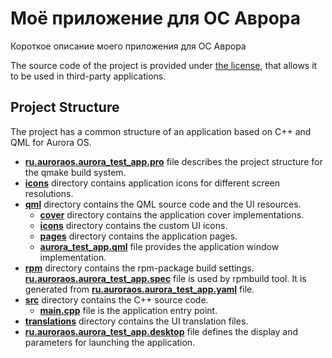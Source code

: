 # Моё приложение для ОС Аврора

Короткое описание моего приложения для ОС Аврора

The source code of the project is provided under
[the license](LICENSE.BSD-3-CLAUSE.md),
that allows it to be used in third-party applications.

## Project Structure

The project has a common structure
of an application based on C++ and QML for Aurora OS.

* **[ru.auroraos.aurora_test_app.pro](ru.auroraos.aurora_test_app.pro)** file
  describes the project structure for the qmake build system.
* **[icons](icons)** directory contains application icons for different screen resolutions.
* **[qml](qml)** directory contains the QML source code and the UI resources.
  * **[cover](qml/cover)** directory contains the application cover implementations.
  * **[icons](qml/icons)** directory contains the custom UI icons.
  * **[pages](qml/pages)** directory contains the application pages.
  * **[aurora_test_app.qml](qml/aurora_test_app.qml)** file
    provides the application window implementation.
* **[rpm](rpm)** directory contains the rpm-package build settings.
  **[ru.auroraos.aurora_test_app.spec](rpm/ru.auroraos.aurora_test_app.spec)** file is used by rpmbuild tool.
  It is generated from **[ru.auroraos.aurora_test_app.yaml](rpm/ru.auroraos.aurora_test_app.yaml)** file.
* **[src](src)** directory contains the C++ source code.
  * **[main.cpp](src/main.cpp)** file is the application entry point.
* **[translations](translations)** directory contains the UI translation files.
* **[ru.auroraos.aurora_test_app.desktop](ru.auroraos.aurora_test_app.desktop)** file
  defines the display and parameters for launching the application.